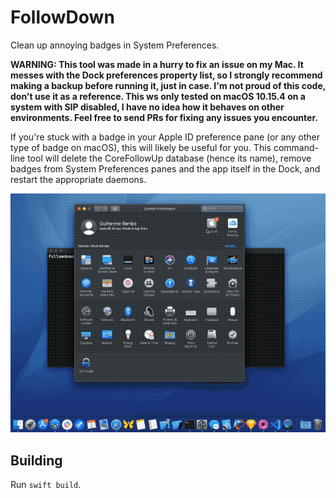 # FollowDown

Clean up annoying badges in System Preferences.

**WARNING: This tool was made in a hurry to fix an issue on my Mac. It messes with the Dock preferences property list, so I strongly recommend making a backup before running it, just in case. I'm not proud of this code, don't use it as a reference. This ws only tested on macOS 10.15.4 on a system with SIP disabled, I have no idea how it behaves on other environments. Feel free to send PRs for fixing any issues you encounter.**

If you're stuck with a badge in your Apple ID preference pane (or any other type of badge on macOS), this will likely be useful for you. This command-line tool will delete the CoreFollowUp database (hence its name), remove badges from System Preferences panes and the app itself in the Dock, and restart the appropriate daemons.

![demo](./demo.gif)

## Building

Run `swift build`.